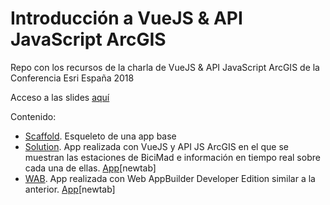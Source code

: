 # Introducción a VueJS & API JavaScript ArcGIS

Repo con los recursos de la charla de VueJS & API JavaScript ArcGIS de la Conferencia Esri España 2018

Acceso a las slides [aquí](bit.ly/VueJS-CEsri)

Contenido: 

* [Scaffold](https://github.com/MundoGister/Vue-CEsri-2018/tree/master/scaffold). Esqueleto de una app base 
* [Solution](https://github.com/MundoGister/Vue-CEsri-2018/tree/master/solution). App realizada con VueJS y API JS ArcGIS en el que se muestran las estaciones de BiciMad e información en tiempo real sobre cada una de ellas. [App](https://mundogister.github.io/Vue-CEsri-2018/solution/)[newtab]
* [WAB](https://github.com/MundoGister/Vue-CEsri-2018/tree/master/WAB). App realizada con Web AppBuilder Developer Edition similar a la anterior. [App](https://mundogister.github.io/Vue-CEsri-2018/WAB/)[newtab]






